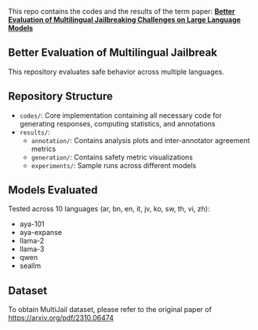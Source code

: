 This repo contains the codes and the results of the term paper: 
[**Better Evaluation of Multilingual Jailbreaking Challenges on Large
Language Models**](Multilingual_Jailbreaking.pdf)


## Better Evaluation of Multilingual Jailbreak

This repository evaluates safe behavior across multiple languages.

## Repository Structure

- `codes/`: Core implementation containing all necessary code for generating responses, computing statistics, and annotations
- `results/`: 
    - `annotation/`: Contains analysis plots and inter-annotator agreement metrics
    - `generation/`: Contains safety metric visualizations 
    - `experiments/`: Sample runs across different models

## Models Evaluated

Tested across 10 languages (ar, bn, en, it, jv, ko, sw, th, vi, zh):
- aya-101
- aya-expanse  
- llama-2
- llama-3
- qwen
- seallm

## Dataset

To obtain MultiJail dataset, please refer to the original paper of https://arxiv.org/pdf/2310.06474
